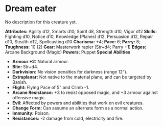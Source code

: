 # Dream eater

No description for this creature yet.

**Attributes:** Agility d12, Smarts d10, Spirit d8, Strength d10, Vigor
d12
**Skills:** Fighting d10, Notice d10, Knowledge (Planes) d12, Persuasion
d12, Repair d10, Stealth d12, Spellcasting d10
**Charisma:** +4; **Pace:** 6; **Parry:** 8; **Toughness:** 10 (2)
**Gear:** Masterwork rapier (Str+d4; Parry +1)
**Edges:** Arcane Background (Magic)
**Powers:** Puppet
**Special Abilities**

- **Armour +2:** Natural armour.
- **Bite:** Str+d4.
- **Darkvision:** No vision penalties for darkness (range 12").
- **Extraplanar:** Not native to the material plane, and can be targeted
by Banish.
- **Flight:** Flying Pace of 5" and Climb -1.
- **Arcane Resistance:** +3 to resist opposed magic, and +3 armour
against offensive magic.
- **Evil:** Affected by powers and abilities that work on evil
creatures.
- **Change Form:** Can assume an alternate form as a normal action.
- **Immunity:** Poison.
- **Resistances:** -2 damage from cold, electricity and fire.
